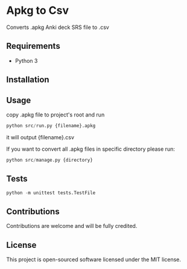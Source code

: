# Apkg to Csv

Converts .apkg Anki deck SRS file to .csv

## Requirements

- Python 3

## Installation

## Usage

copy .apkg file to project's root and run

```python
python src/run.py {filename}.apkg
```

it will output {filename}.csv

If you want to convert all .apkg files in specific directory please run:
```python
python src/manage.py {directory}
```

## Tests

```python
python -m unittest tests.TestFile
```

## Contributions

Contributions are welcome and will be fully credited.

## License

This project is open-sourced software licensed under the MIT license.
